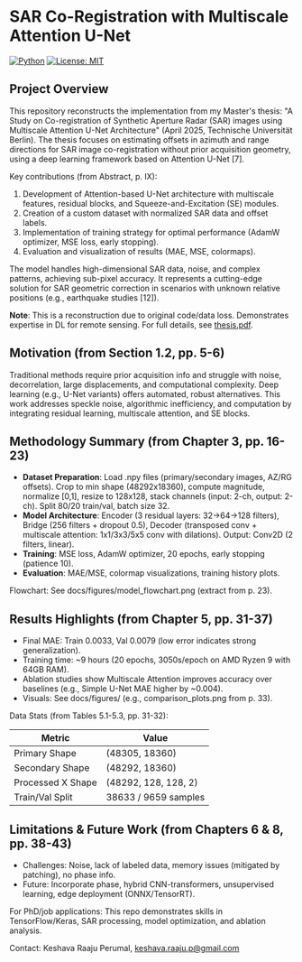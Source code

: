 # SAR Co-Registration with Multiscale Attention U-Net

[![Python](https://img.shields.io/badge/python-3.10-blue)](https://www.python.org)
[![License: MIT](https://img.shields.io/badge/License-MIT-yellow.svg)](https://opensource.org/licenses/MIT)

## Project Overview
This repository reconstructs the implementation from my Master's thesis: "A Study on Co-registration of Synthetic Aperture Radar (SAR) images using Multiscale Attention U-Net Architecture" (April 2025, Technische Universität Berlin). The thesis focuses on estimating offsets in azimuth and range directions for SAR image co-registration without prior acquisition geometry, using a deep learning framework based on Attention U-Net [7].

Key contributions (from Abstract, p. IX):
1. Development of Attention-based U-Net architecture with multiscale features, residual blocks, and Squeeze-and-Excitation (SE) modules.
2. Creation of a custom dataset with normalized SAR data and offset labels.
3. Implementation of training strategy for optimal performance (AdamW optimizer, MSE loss, early stopping).
4. Evaluation and visualization of results (MAE, MSE, colormaps).

The model handles high-dimensional SAR data, noise, and complex patterns, achieving sub-pixel accuracy. It represents a cutting-edge solution for SAR geometric correction in scenarios with unknown relative positions (e.g., earthquake studies [12]).

**Note**: This is a reconstruction due to original code/data loss. Demonstrates expertise in DL for remote sensing. For full details, see [thesis.pdf](thesis.pdf).

## Motivation (from Section 1.2, pp. 5-6)
Traditional methods require prior acquisition info and struggle with noise, decorrelation, large displacements, and computational complexity. Deep learning (e.g., U-Net variants) offers automated, robust alternatives. This work addresses speckle noise, algorithmic inefficiency, and computation by integrating residual learning, multiscale attention, and SE blocks.

## Methodology Summary (from Chapter 3, pp. 16-23)
- **Dataset Preparation**: Load .npy files (primary/secondary images, AZ/RG offsets). Crop to min shape (48292x18360), compute magnitude, normalize [0,1], resize to 128x128, stack channels (input: 2-ch, output: 2-ch). Split 80/20 train/val, batch size 32.
- **Model Architecture**: Encoder (3 residual layers: 32→64→128 filters), Bridge (256 filters + dropout 0.5), Decoder (transposed conv + multiscale attention: 1x1/3x3/5x5 conv with dilations). Output: Conv2D (2 filters, linear).
- **Training**: MSE loss, AdamW optimizer, 20 epochs, early stopping (patience 10).
- **Evaluation**: MAE/MSE, colormap visualizations, training history plots.

Flowchart: See docs/figures/model_flowchart.png (extract from p. 23).

## Results Highlights (from Chapter 5, pp. 31-37)
- Final MAE: Train 0.0033, Val 0.0079 (low error indicates strong generalization).
- Training time: ~9 hours (20 epochs, 3050s/epoch on AMD Ryzen 9 with 64GB RAM).
- Ablation studies show Multiscale Attention improves accuracy over baselines (e.g., Simple U-Net MAE higher by ~0.004).
- Visuals: See docs/figures/ (e.g., comparison_plots.png from p. 33).

Data Stats (from Tables 5.1-5.3, pp. 31-32):

| Metric | Value |
|--------|-------|
| Primary Shape | (48305, 18360) |
| Secondary Shape | (48292, 18360) |
| Processed X Shape | (48292, 128, 128, 2) |
| Train/Val Split | 38633 / 9659 samples |

## Limitations & Future Work (from Chapters 6 & 8, pp. 38-43)
- Challenges: Noise, lack of labeled data, memory issues (mitigated by patching), no phase info.
- Future: Incorporate phase, hybrid CNN-transformers, unsupervised learning, edge deployment (ONNX/TensorRT).

For PhD/job applications: This repo demonstrates skills in TensorFlow/Keras, SAR processing, model optimization, and ablation analysis.

Contact: Keshava Raaju Perumal, keshava.raaju.p@gmail.com
